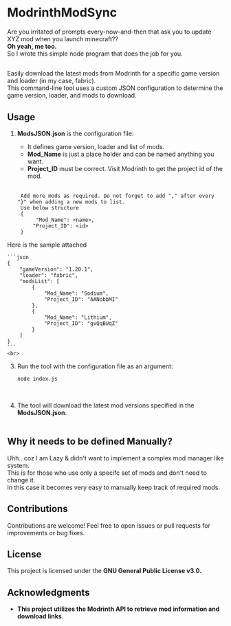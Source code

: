 # ModrinthModSync

Are you irritated of prompts every-now-and-then that ask you to update XYZ mod when you launch minecraft?? <br>
<b>Oh yeah, me too.</b> <br>
So I wrote this simple node program that does the job for you.
## 
Easily download the latest mods from Modrinth for a specific game version and loader (in my case, fabric).<br>
This command-line tool uses a custom JSON configuration to determine the game version, loader, and mods to download.

##

## Usage

1. <b>ModsJSON.json</b> is the configuration file:
   <ul><li>It defines game version, loader and list of mods.</li>
   <li><b>Mod_Name</b> is just a place holder and can be named anything you want.</li>
   <li><b>Project_ID</b> must be correct. Visit Modrinth to get the project id of the mod.</li></ul><br>

        Add more mods as required. Do not forget to add "," after every "}" when adding a new mods to list.
        Use below structure
        {
             "Mod_Name": <name>,
            "Project_ID": <id>
        }

Here is the sample attached

    ```json
    {
        "gameVersion": "1.20.1",
        "loader": "fabric",
        "modsList": [
            {
                "Mod_Name": "Sodium",
                "Project_ID": "AANobbMI"
            },
            {
                "Mod_Name": "Lithium",
                "Project_ID": "gvQqBUqZ"
            }
        ]
    }
    ```
    <br>
    

3. Run the tool with the configuration file as an argument:
   ```bash
   node index.js
   ```
   <br>

4. The tool will download the latest mod versions specified in the <b>ModsJSON.json</b>.<br><br>


## Why it needs to be defined Manually?
Uhh.. coz I am Lazy & didn't want to implement a complex mod manager like system.<br>
This is for those who use only a specifc set of mods and don't need to change it.<br>
In this case it becomes very easy to manually keep track of required mods.


## Contributions

Contributions are welcome! Feel free to open issues or pull requests for improvements or bug fixes.

## License

This project is licensed under the <b>GNU General Public License v3.0.<b>

## Acknowledgments

- This project utilizes the Modrinth API to retrieve mod information and download links.

